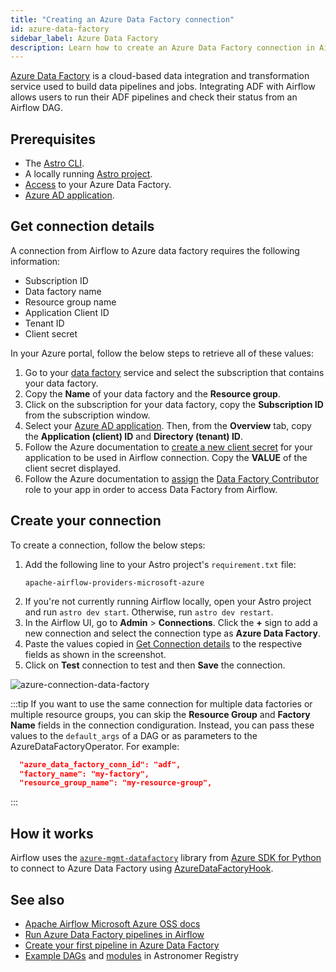 ```yaml
---
title: "Creating an Azure Data Factory connection"
id: azure-data-factory
sidebar_label: Azure Data Factory
description: Learn how to create an Azure Data Factory connection in Airflow.
---
```


[Azure Data Factory](https://azure.microsoft.com/en-in/products/data-factory#overview) is a cloud-based data integration and transformation service used to build data pipelines and jobs. Integrating ADF with Airflow allows users to run their ADF pipelines and check their status from an Airflow DAG.

## Prerequisites
- The [Astro CLI](https://docs.astronomer.io/astro/cli/overview).
- A locally running [Astro project](https://docs.astronomer.io/astro/cli/get-started-cli).
- [Access](https://learn.microsoft.com/en-us/azure/data-factory/concepts-roles-permissions#roles-and-requirements) to your Azure Data Factory.
- [Azure AD application](https://learn.microsoft.com/en-us/azure/active-directory/develop/howto-create-service-principal-portal).

## Get connection details

A connection from Airflow to Azure data factory requires the following information:

- Subscription ID
- Data factory name
- Resource group name
- Application Client ID
- Tenant ID
- Client secret

In your Azure portal, follow the below steps to retrieve all of these values:

1. Go to your [data factory](https://portal.azure.com/#view/HubsExtension/BrowseResource/resourceType/Microsoft.DataFactory%2FdataFactories) service and select the subscription that contains your data factory.
2. Copy the **Name** of your data factory and the **Resource group**.
3. Click on the subscription for your data factory, copy the **Subscription ID** from the subscription window.
4. Select your [Azure AD application](https://portal.azure.com/#view/Microsoft_AAD_RegisteredApps/ApplicationsListBlade). Then, from the **Overview** tab, copy the **Application (client) ID** and **Directory (tenant) ID**.
5. Follow the Azure documentation to [create a new client secret](https://learn.microsoft.com/en-us/azure/active-directory/develop/howto-create-service-principal-portal#option-3-create-a-new-application-secret) for your application to be used in Airflow connection. Copy the **VALUE** of the client secret displayed.
6. Follow the Azure documentation to [assign](https://learn.microsoft.com/en-us/azure/active-directory/develop/howto-create-service-principal-portal#assign-a-role-to-the-application) the [Data Factory Contributor](https://learn.microsoft.com/en-us/azure/data-factory/concepts-roles-permissions#set-up-permissions) role to your app in order to access Data Factory from Airflow.

## Create your connection

To create a connection, follow the below steps:

1. Add the following line to your Astro project's `requirement.txt` file:
    ```
    apache-airflow-providers-microsoft-azure
    ```
2. If you're not currently running Airflow locally, open your Astro project and run `astro dev start`. Otherwise, run `astro dev restart`.
3. In the Airflow UI, go to **Admin** > **Connections**. Click the **+** sign to add a new connection and select the connection type as **Azure Data Factory**.
4. Paste the values copied in [Get Connection details](azure-data-factory#get-connection-details) to the respective fields as shown in the screenshot.
4. Click on **Test** connection to test and then **Save** the connection.

![azure-connection-data-factory](/img/guides/connection-azure-data-factory.png)

:::tip
If you want to use the same connection for multiple data factories or multiple resource groups, you can skip the **Resource Group** and **Factory Name** fields in the connection condiguration. Instead, you can pass these values to the `default_args` of a DAG or as parameters to the AzureDataFactoryOperator. For example:

```json
  "azure_data_factory_conn_id": "adf",
  "factory_name": "my-factory", 
  "resource_group_name": "my-resource-group",
```

:::

## How it works

Airflow uses the [`azure-mgmt-datafactory`](https://pypi.org/project/azure-mgmt-datafactory/) library from [Azure SDK for Python](https://github.com/Azure/azure-sdk-for-python) to connect to Azure Data Factory using [AzureDataFactoryHook](https://airflow.apache.org/docs/apache-airflow-providers-microsoft-azure/stable/_api/airflow/providers/microsoft/azure/hooks/data_factory/index.html).

## See also

- [Apache Airflow Microsoft Azure OSS docs](https://airflow.apache.org/docs/apache-airflow-providers-microsoft-azure/6.1.1/connections/adf.html)
- [Run Azure Data Factory pipelines in Airflow](airflow-azure-data-factory-integration.md)
- [Create your first pipeline in Azure Data Factory](https://learn.microsoft.com/en-us/azure/data-factory/v1/data-factory-build-your-first-pipeline-using-editor)
- [Example DAGs](https://registry.astronomer.io/dags?limit=24&sorts=updatedAt%3Adesc&query=azure+data+factory) and [modules](https://registry.astronomer.io/modules?query=azuredatafactory) in Astronomer Registry